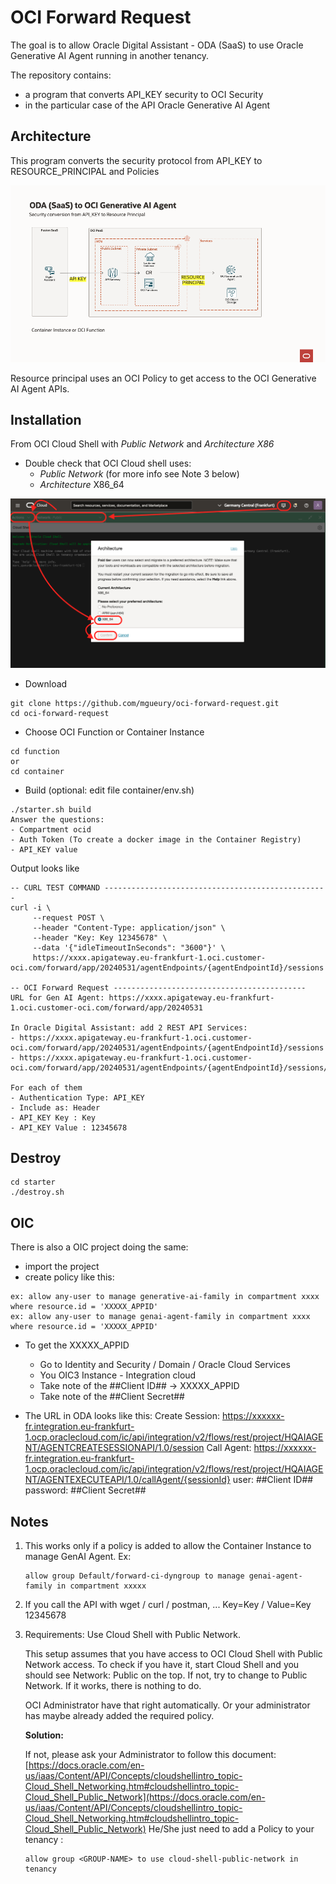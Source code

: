 # OCI Forward Request

The goal is to allow Oracle Digital Assistant - ODA (SaaS) to use Oracle Generative AI Agent running in another tenancy. 

The repository contains:
- a program that converts API_KEY security to OCI Security
- in the particular case of the API Oracle Generative AI Agent

## Architecture

This program converts the security protocol from API_KEY to RESOURCE_PRINCIPAL and Policies

![Architecture ODA-GENAIAGENT](oci_forward_architecture.png)

Resource principal uses an OCI Policy to get access to the OCI Generative AI Agent APIs.

## Installation
From OCI Cloud Shell with *Public Network* and *Architecture X86*

- Double check that OCI Cloud shell uses:
    - *Public Network* (for more info see Note 3 below)
    - *Architecture* X86_64

![OCI Shell](oci_shell_public_architecture_x86.png)

- Download
```
git clone https://github.com/mgueury/oci-forward-request.git
cd oci-forward-request
```
- Choose OCI Function or Container Instance
```
cd function
or 
cd container
```

- Build (optional: edit file container/env.sh)

```
./starter.sh build
Answer the questions: 
- Compartment ocid
- Auth Token (To create a docker image in the Container Registry)
- API_KEY value
```

Output looks like
```
-- CURL TEST COMMAND --------------------------------------------------
curl -i \
     --request POST \
     --header "Content-Type: application/json" \
     --header "Key: Key 12345678" \
     --data '{"idleTimeoutInSeconds": "3600"}' \
     https://xxxx.apigateway.eu-frankfurt-1.oci.customer-oci.com/forward/app/20240531/agentEndpoints/{agentEndpointId}/sessions

-- OCI Forward Request -------------------------------------------
URL for Gen AI Agent: https://xxxx.apigateway.eu-frankfurt-1.oci.customer-oci.com/forward/app/20240531

In Oracle Digital Assistant: add 2 REST API Services:
- https://xxxx.apigateway.eu-frankfurt-1.oci.customer-oci.com/forward/app/20240531/agentEndpoints/{agentEndpointId}/sessions
- https://xxxx.apigateway.eu-frankfurt-1.oci.customer-oci.com/forward/app/20240531/agentEndpoints/{agentEndpointId}/sessions/{sessionId}/actions/execute

For each of them
- Authentication Type: API_KEY
- Include as: Header
- API_KEY Key : Key
- API_KEY Value : 12345678
```

## Destroy

```
cd starter
./destroy.sh
```

## OIC

There is also a OIC project doing the same:

- import the project
- create policy like this:

```
ex: allow any-user to manage generative-ai-family in compartment xxxx where resource.id = 'XXXXX_APPID'
ex: allow any-user to manage genai-agent-family in compartment xxxx where resource.id = 'XXXXX_APPID'
````

- To get the XXXXX_APPID
    - Go to Identity and Security / Domain / Oracle Cloud Services
    - You OIC3 Instance - Integration cloud
    - Take note of the ##Client ID## -> XXXXX_APPID
    - Take note of the ##Client Secret##

- The URL in ODA looks like this:
   Create Session: https://xxxxxx-fr.integration.eu-frankfurt-1.ocp.oraclecloud.com/ic/api/integration/v2/flows/rest/project/HQAIAGENT/AGENTCREATESESSIONAPI/1.0/session
   Call Agent: https://xxxxxx-fr.integration.eu-frankfurt-1.ocp.oraclecloud.com/ic/api/integration/v2/flows/rest/project/HQAIAGENT/AGENTEXECUTEAPI/1.0/callAgent/{sessionId}
   user: ##Client ID## 
   password: ##Client Secret##

## Notes

1. This works only if a policy is added to allow the Container Instance to manage GenAI Agent. Ex:
   ```
   allow group Default/forward-ci-dyngroup to manage genai-agent-family in compartment xxxxx
   ```
3. If you call the API with wget / curl / postman, ... Key=Key / Value=Key 12345678
4. Requirements: Use Cloud Shell with Public Network.
   
    This setup assumes that you have access to OCI Cloud Shell with Public Network access. To check if you have it, start Cloud Shell and you should see Network: Public on the top. If not, try to change to Public Network. If it works, there is nothing to do.
   
    OCI Administrator have that right automatically. Or your administrator has maybe already added the required policy.
   
    **Solution:**
   
    If not, please ask your Administrator to follow this document:
    [https://docs.oracle.com/en-us/iaas/Content/API/Concepts/cloudshellintro_topic-Cloud_Shell_Networking.htm#cloudshellintro_topic-Cloud_Shell_Public_Network](https://docs.oracle.com/en-us/iaas/Content/API/Concepts/cloudshellintro_topic-Cloud_Shell_Networking.htm#cloudshellintro_topic-Cloud_Shell_Public_Network)
    He/She just need to add a Policy to your tenancy :
    ```
    allow group <GROUP-NAME> to use cloud-shell-public-network in tenancy
    ```
